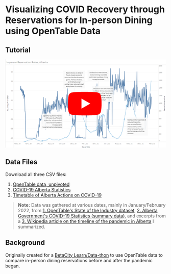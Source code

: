 # Visualizing COVID Recovery through Reservations for In-person Dining using OpenTable Data

## Tutorial
![Video Tutorial for creating the visualization](https://raw.githubusercontent.com/ideaOwl/betacityyeg-dive-opentable/main/images/tutorial-preview.png)


## Data Files
Download all three CSV files:

1) [OpenTable data, unpivoted](https://github.com/ideaOwl/betacityyeg-dive-opentable/raw/main/data/unpivoted-opentable-seated-diner-data.csv)
2) [COVID-19 Alberta Statistics](https://github.com/ideaOwl/betacityyeg-dive-opentable/raw/main/data/covid-19-alberta-statistics-summary-data.csv)
3) [Timetable of Alberta Actions on COVID-19](https://github.com/ideaOwl/betacityyeg-dive-opentable/raw/main/data/covid-19-pandemic-response-alberta.csv)


> **Note:** Data was gathered at various dates, mainly in January/February 2022, from [1. OpenTable's State of the Industry dataset](https://www.opentable.com/state-of-industry), [2. Alberta Government's COVID-19 Statistics (summary data)](https://www.alberta.ca/stats/covid-19-alberta-statistics.htm#data-export), and excerpts from a [3. Wikipedia article on the timeline of the pandemic in Alberta](https://en.wikipedia.org/wiki/Timeline_of_the_COVID-19_pandemic_in_Alberta) I summarized.

## Background

Originally created for a [BetaCity Learn/Data-thon](https://www.meetup.com/startupedmonton/events/283522699/) to use OpenTable data to compare in-person dining reservations before and after the pandemic began.
